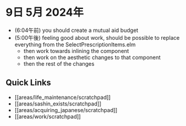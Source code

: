 # 9日 5月 2024年
- (6:04午前) you should create a mutual aid budget
- (5:00午後) feeling good about work, should be possible to replace everything from the SelectPrescriptionItems.elm
  - then work towards inlining the component
  - then work on the aesthetic changes to that component
  - then the rest of the changes




## Quick Links
- [[areas/life_maintenance/scratchpad]]
- [[areas/sashin_exists/scratchpad]]
- [[areas/acquiring_japanese/scratchpad]]
- [[areas/work/scratchpad]]
